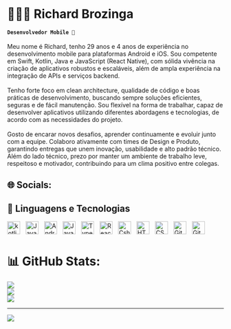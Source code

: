 # 👨🏻‍💻 Richard Brozinga
**`Desenvolvedor Mobile 📱`**
<br><br>Meu nome é Richard, tenho 29 anos e 4 anos de experiência no desenvolvimento mobile para plataformas Android e iOS. Sou competente em Swift, Kotlin, Java e JavaScript (React Native), com sólida vivência na criação de aplicativos robustos e escaláveis, além de ampla experiência na integração de APIs e serviços backend.<br><br>Tenho forte foco em clean architecture, qualidade de código e boas práticas de desenvolvimento, buscando sempre soluções eficientes, seguras e de fácil manutenção. Sou flexível na forma de trabalhar, capaz de desenvolver aplicativos utilizando diferentes abordagens e tecnologias, de acordo com as necessidades do projeto.<br><br>Gosto de encarar novos desafios, aprender continuamente e evoluir junto com a equipe. Colaboro ativamente com times de Design e Produto, garantindo entregas que unem inovação, usabilidade e alto padrão técnico. Além do lado técnico, prezo por manter um ambiente de trabalho leve, respeitoso e motivador, contribuindo para um clima positivo entre colegas.


## 🌐 Socials:


## 🤖 Linguagens e Tecnologias

<img 
    align="left" 
    alt="kotlin" 
    title="kotlin"
    width="30px" 
    style="padding-right: 10px;" 
    src="https://cdn.jsdelivr.net/gh/devicons/devicon@latest/icons/kotlin/kotlin-original.svg" 
/>

<img 
    align="left" 
    alt="Java" 
    title="Java"
    width="30px" 
    style="padding-right: 10px;" 
    src="https://cdn.jsdelivr.net/gh/devicons/devicon@latest/icons/java/java-original.svg" 
/>

<img 
    align="left" 
    alt="Android" 
    title="Android"
    width="30px" 
    style="padding-right: 10px;" 
    src="https://cdn.jsdelivr.net/gh/devicons/devicon@latest/icons/android/android-original.svg" 
/>

<img 
    align="left" 
    alt="JavaScript" 
    title="JavaScript"
    width="30px" 
    style="padding-right: 10px;" 
    src="https://cdn.jsdelivr.net/gh/devicons/devicon@latest/icons/javascript/javascript-original.svg" 
/>

<img 
    align="left" 
    alt="TypeScript"
    title="TypeScript" 
    width="30px" 
    style="padding-right: 10px;" 
    src="https://cdn.jsdelivr.net/gh/devicons/devicon@latest/icons/typescript/typescript-original.svg" 
/>

<img 
    align="left" 
    alt="React Native"
    title="React Native" 
    width="30px" 
    style="padding-right: 10px;" 
    src="https://cdn.jsdelivr.net/gh/devicons/devicon@latest/icons/react/react-original.svg" 
/>

<img 
    align="left" 
    alt="Csharp" 
    title="Csharp"
    width="30px" 
    style="padding-right: 10px;" 
    src="https://cdn.jsdelivr.net/gh/devicons/devicon@latest/icons/csharp/csharp-original.svg" 
/>

<img 
    align="left" 
    alt="HTML"
    title="HTML" 
    width="30px" 
    style="padding-right: 10px;" 
    src="https://cdn.jsdelivr.net/gh/devicons/devicon@latest/icons/html5/html5-original.svg" 
/>
<img 
    align="left" 
    alt="CSS" 
    title="CSS"
    width="30px" 
    style="padding-right: 10px;" 
    src="https://cdn.jsdelivr.net/gh/devicons/devicon@latest/icons/css3/css3-original.svg" 
/>

<img 
    align="left" 
    alt="Git Hub" 
    title="Git Hub"
    width="30px" 
    style="padding-right: 10px;" 
    src="https://cdn.jsdelivr.net/gh/devicons/devicon@latest/icons/github/github-original.svg" 
/>

<img 
    align="left" 
    alt="Git" 
    title="Git"
    width="30px" 
    style="padding-right: 10px;" 
    src="https://cdn.jsdelivr.net/gh/devicons/devicon@latest/icons/git/git-original.svg" 
/>

<br/>
<br/>



# 📊 GitHub Stats:
![](https://github-readme-stats.vercel.app/api?username=Rbrozinga&theme=tokyonight&hide_border=false&include_all_commits=true&count_private=true)<br/>
![](https://nirzak-streak-stats.vercel.app/?user=Rbrozinga&theme=tokyonight&hide_border=false)<br/>
![](https://github-readme-stats.vercel.app/api/top-langs/?username=Rbrozinga&theme=tokyonight&hide_border=false&include_all_commits=true&count_private=true&layout=compact)

---
[![](https://visitcount.itsvg.in/api?id=Rbrozinga&icon=0&color=0)](https://visitcount.itsvg.in)

<!-- Proudly created with GPRM ( https://gprm.itsvg.in ) -->
